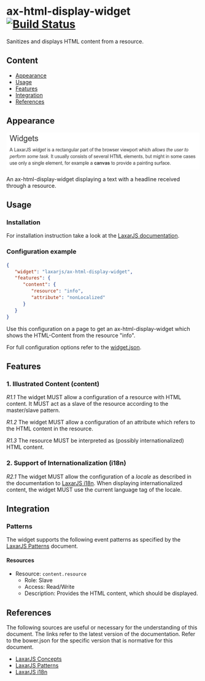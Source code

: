 # ax-html-display-widget [![Build Status](https://travis-ci.org/LaxarJS/ax-html-display-widget.svg?branch=master)](https://travis-ci.org/LaxarJS/ax-html-display-widget)

Sanitizes and displays HTML content from a resource.

## Content
* [Appearance](#appearance)
* [Usage](#usage)
* [Features](#features)
* [Integration](#integration)
* [References](#references)


## Appearance
![Illustration of the ax-html-display-widget](docs/img/example.png)

An ax-html-display-widget displaying a text with a headline received through a resource.


## Usage

### Installation
For installation instruction take a look at the [LaxarJS documentation](https://github.com/LaxarJS/laxar/blob/master/docs/manuals/installing_widgets.md).


### Configuration example
```json
{
   "widget": "laxarjs/ax-html-display-widget",
   "features": {
      "content": {
         "resource": "info",
         "attribute": "nonLocalized"
      }
   }
}
```
Use this configuration on a page to get an ax-html-display-widget which shows the HTML-Content from the resource "info".

For full configuration options refer to the [widget.json](widget.json).

## Features

### 1. Illustrated Content (content)
*R1.1* The widget MUST allow a configuration of a resource with HTML content.
It MUST act as a slave of the resource according to the master/slave pattern.

*R1.2* The widget MUST allow a configuration of an attribute which refers to the HTML content in the resource.

*R1.3* The resource MUST be interpreted as (possibly internationalized) HTML content.

### 2. Support of Internationalization (i18n)
*R2.1* The widget MUST allow the configuration of a *locale* as described in the documentation to [LaxarJS i18n].
When displaying internationalized content, the widget MUST use the current language tag of the locale.


## Integration
### Patterns
The widget supports the following event patterns as specified by the [LaxarJS Patterns] document.

#### Resources
* Resource: `content.resource`
   * Role: Slave
   * Access: Read/Write
   * Description: Provides the HTML content, which should be displayed.


## References
The following sources are useful or necessary for the understanding of this document.
The links refer to the latest version of the documentation.
Refer to the bower.json for the specific version that is normative for this document.

* [LaxarJS Concepts]
* [LaxarJS Patterns]
* [LaxarJS i18n]

[LaxarJS Concepts]: https://github.com/LaxarJS/laxar/blob/master/docs/concepts.md "LaxarJS Concepts"
[LaxarJS Patterns]: https://github.com/LaxarJS/laxar_patterns/blob/master/docs/index.md "LaxarJS Patterns"
[LaxarJS i18n]: https://github.com/LaxarJS/laxar/blob/master/docs/manuals/i18n.md "LaxarJS i18n"
